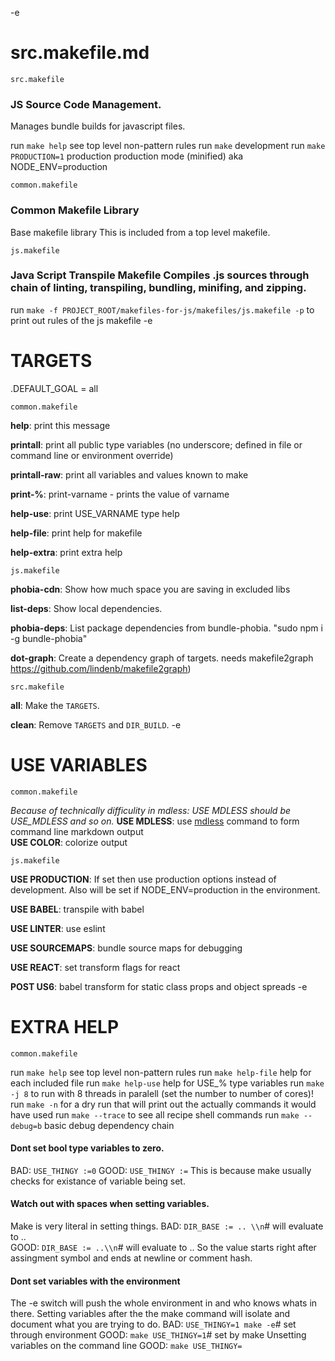 -e 
# src.makefile.md


`src.makefile` 

### JS Source Code Management. 
Manages bundle builds for javascript files. 
 
run `make help` see top level non-pattern rules 
run `make` development 
run `make PRODUCTION=1` production production mode (minified) aka NODE_ENV=production  

`common.makefile` 
### Common Makefile Library 
Base makefile library 
This is included from a top level makefile.  

`js.makefile` 

### Java Script Transpile Makefile Compiles .js sources through chain of linting, transpiling, bundling, minifing, and zipping. 
run `make -f PROJECT_ROOT/makefiles-for-js/makefiles/js.makefile -p` to print out rules of the js makefile
-e 
# TARGETS


.DEFAULT_GOAL = all 


`common.makefile` 

**help**: print this message 

**printall**: print all public type variables (no underscore; defined in file or command line or environment override) 

**printall-raw**: print all variables and values known to make 

**print-%**: print-varname - prints the value of varname 

**help-use**: print USE_VARNAME type help 

**help-file**: print help for makefile 

**help-extra**: print extra help 

`js.makefile` 

**phobia-cdn**: Show how much space you are saving in excluded libs 

**list-deps**: Show local dependencies. 

**phobia-deps**: List package dependencies from bundle-phobia. 
     "sudo npm i -g bundle-phobia" 

**dot-graph**: Create a dependency graph of targets. 
    needs makefile2graph https://github.com/lindenb/makefile2graph) 

`src.makefile` 

**all**: Make the `TARGETS`. 

**clean**: Remove `TARGETS` and `DIR_BUILD`.
-e 
# USE VARIABLES


`common.makefile` 

*Because of technically difficulity in mdless: USE MDLESS should be USE_MDLESS and so on.* 
**USE MDLESS**: use [mdless](https://github.com/ttscoff/mdless) command to form command line markdown output  
**USE COLOR**: colorize output 

`js.makefile` 

**USE PRODUCTION**: If set then use production options instead of development. 
    Also will be set if NODE_ENV=production in the environment. 

**USE BABEL**: transpile with babel 

**USE LINTER**: use eslint 

**USE SOURCEMAPS**: bundle source maps for debugging 

**USE REACT**: set transform flags for react 

**POST US6**: babel transform for static class props and object spreads
-e 
# EXTRA HELP


`common.makefile` 
 
run `make help` see top level non-pattern rules 
run `make help-file` help for each included file 
run `make help-use` help for USE_\% type variables 
run `make -j 8` to run with 8 threads in paralell (set the number to number of cores)! 
run `make -n` for a dry run that will print out the actually commands it would have used 
run `make --trace` to see all recipe shell commands 
run `make --debug=b` basic debug dependency chain 
#### Dont set bool type variables to zero. 
BAD: `USE_THINGY :=0` 
GOOD: `USE_THINGY :=` 
This is because make usually checks for existance of variable being set. 
#### Watch out with spaces when setting variables. 
Make is very literal in setting things. 
BAD: `DIR_BASE := .. \\n`# will evaluate to ..  
GOOD: `DIR_BASE := ..\\n`# will evaluate to .. 
So the value starts right after assingment symbol and ends at newline or comment hash. 
#### Dont set variables with the environment 
The -e switch will push the whole environment in and who knows whats in there. 
Setting variables after the the make command will isolate and document what you are trying to do. 
BAD: `USE_THINGY=1 make -e`# set through environment 
GOOD: `make USE_THINGY=1`# set by make 
Unsetting variables on the command line 
GOOD: `make USE_THINGY=`
